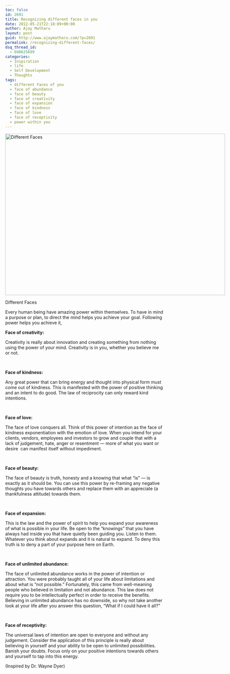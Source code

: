 ```yaml
---
toc: false
id: 2691
title: Recognizing different faces in you
date: 2012-05-21T22:18:09+00:00
author: Ajay Matharu
layout: post
guid: http://www.ajaymatharu.com/?p=2691
permalink: /recognizing-different-faces/
dsq_thread_id:
  - 698625699
categories:
  - Inspiration
  - life
  - Self Development
  - Thoughts
tags:
  - different Faces of you
  - face of abundance
  - face of beauty
  - face of creativity
  - face of expansion
  - face of kindness
  - face of love
  - face of receptivity
  - power within you
---
```

<div id="attachment_2694" style="width: 710px" class="wp-caption aligncenter">
  <a href="http://www.ajaymatharu.com/recognizing-different-faces/different-faces-1226341652/" rel="attachment wp-att-2694"><img class="size-full wp-image-2694" title="Different Faces" src="http://www.ajaymatharu.com/wp-content/uploads/2012/05/different-faces-1226341652.jpg" alt="Different Faces" width="700" height="514" srcset="http://www.ajaymatharu.com/wp-content/uploads/2012/05/different-faces-1226341652-300x220.jpg 300w, http://www.ajaymatharu.com/wp-content/uploads/2012/05/different-faces-1226341652.jpg 700w" sizes="(max-width: 700px) 100vw, 700px" /></a>
  
  <p class="wp-caption-text">
    Different Faces
  </p>
</div>

Every human being have amazing power within themselves. To have in mind a purpose or plan, to direct the mind helps you achieve your goal. Following power helps you achieve it,

**Face of creativity:**

Creativity is really about innovation and creating something from nothing using the power of your mind. Creativity is in you, whether you believe me or not.

&nbsp;

**Face of kindness:**

Any great power that can bring energy and thought into physical form must come out of kindness. This is manifested with the power of positive thinking and an intent to do good. The law of reciprocity can only reward kind intentions.

&nbsp;

**Face of love:**

The face of love conquers all. Think of this power of intention as the face of kindness exponentiation with the emotion of love. When you intend for your clients, vendors, employees and investors to grow and couple that with a lack of judgement, hate, anger or resentment &#8212; more of what you want or desire  can manifest itself without impediment.

&nbsp;

**Face of beauty:**

The face of beauty is truth, honesty and a knowing that what &#8220;is&#8221; &#8212; is exactly as it should be. You can use this power by re-framing any negative thoughts you have towards others and replace them with an appreciate (a thankfulness attitude) towards them.

&nbsp;

**Face of expansion:**

This is the law and the power of spirit to help you expand your awareness of what is possible in your life. Be open to the &#8220;knowings&#8221; that you have always had inside you that have quietly been guiding you. Listen to them. Whatever you think about expands and it is natural to expand. To deny this truth is to deny a part of your purpose here on Earth.

&nbsp;

**Face of unlimited abundance:**

The face of unlimited abundance works in the power of intention or attraction. You were probably taught all of your life about limitations and about what is &#8220;not possible.&#8221; Fortunately, this came from well-meaning people who believed in limitation and not abundance. This law does not require you to be intellectually perfect in order to receive the benefits. Believing in unlimited abundance has no downside, so why not take another look at your life after you answer this question, &#8220;What if I could have it all?&#8221;

&nbsp;

**Face of receptivity:**

The universal laws of intention are open to everyone and without any judgement. Consider the application of this principle is really about believing in yourself and your ability to be open to unlimited possibilities. Banish your doubts. Focus only on your positive intentions towards others and yourself to tap into this energy.

(Inspired by Dr. Wayne Dyer)
